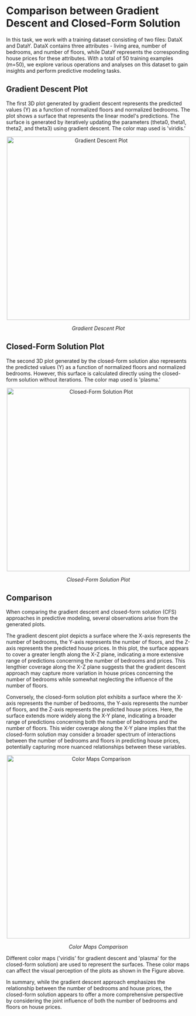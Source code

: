 # Comparison between Gradient Descent and Closed-Form Solution

In this task, we work with a training dataset consisting of two files: DataX and DataY. DataX contains three attributes - living area, number of bedrooms, and number of floors, while DataY represents the corresponding house prices for these attributes. With a total of 50 training examples (m=50), we explore various operations and analyses on this dataset to gain insights and perform predictive modeling tasks.

## Gradient Descent Plot
The first 3D plot generated by gradient descent represents the predicted values (Y) as a function of normalized floors and normalized bedrooms. The plot shows a surface that represents the linear model's predictions. The surface is generated by iteratively updating the parameters (theta0, theta1, theta2, and theta3) using gradient descent. The color map used is 'viridis.'

<div align="center">
  <img src="https://github.com/Mirxa08/Comparison-between-Gradient-Descent-and-Closed-Form-Solution/assets/110200970/577df9db-a464-4277-a7a3-db88dd9e04e8" alt="Gradient Descent Plot" style="width: 500px;">
  <p style="text-align: center;"><em>Gradient Descent Plot</em></p>
</div>

## Closed-Form Solution Plot
The second 3D plot generated by the closed-form solution also represents the predicted values (Y) as a function of normalized floors and normalized bedrooms. However, this surface is calculated directly using the closed-form solution without iterations. The color map used is 'plasma.'

<div align="center">
  <img src="https://github.com/Mirxa08/Comparison-between-Gradient-Descent-and-Closed-Form-Solution/assets/110200970/7c61ef4e-2e25-48b3-a81a-8c624674b272" alt="Closed-Form Solution Plot" style="width: 500px;">
  <p style="text-align: center;"><em>Closed-Form Solution Plot</em></p>
</div>

## Comparison

When comparing the gradient descent and closed-form solution (CFS) approaches in predictive modeling, several observations arise from the generated plots.

The gradient descent plot depicts a surface where the X-axis represents the number of bedrooms, the Y-axis represents the number of floors, and the Z-axis represents the predicted house prices. In this plot, the surface appears to cover a greater length along the X-Z plane, indicating a more extensive range of predictions concerning the number of bedrooms and prices. This lengthier coverage along the X-Z plane suggests that the gradient descent approach may capture more variation in house prices concerning the number of bedrooms while somewhat neglecting the influence of the number of floors.

Conversely, the closed-form solution plot exhibits a surface where the X-axis represents the number of bedrooms, the Y-axis represents the number of floors, and the Z-axis represents the predicted house prices. Here, the surface extends more widely along the X-Y plane, indicating a broader range of predictions concerning both the number of bedrooms and the number of floors. This wider coverage along the X-Y plane implies that the closed-form solution may consider a broader spectrum of interactions between the number of bedrooms and floors in predicting house prices, potentially capturing more nuanced relationships between these variables.

<div align="center">
  <img src="https://github.com/Mirxa08/Comparison-between-Gradient-Descent-and-Closed-Form-Solution/assets/110200970/51623700-6d68-470f-a84d-94c94ab4d2eb" alt="Color Maps Comparison" style="width: 500px;">
  <p style="text-align: center;"><em>Color Maps Comparison</em></p>
</div>

Different color maps ('viridis' for gradient descent and 'plasma' for the closed-form solution) are used to represent the surfaces. These color maps can affect the visual perception of the plots as shown in the Figure above.

In summary, while the gradient descent approach emphasizes the relationship between the number of bedrooms and house prices, the closed-form solution appears to offer a more comprehensive perspective by considering the joint influence of both the number of bedrooms and floors on house prices.

